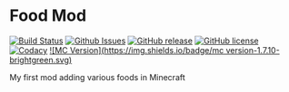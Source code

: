 # Food Mod

[![Build Status](https://travis-ci.org/firecrafty/FoodMod.svg?branch=develop)](https://travis-ci.org/firecrafty/FoodMod)
[![Github Issues](http://githubbadges.herokuapp.com/firecrafty/FoodMod/issues.svg)](https://github.com/firecrafty/FoodMod/issues)
[![GitHub release](https://img.shields.io/github/release/firecrafty/FoodMod.svg)](https://github.com/firecrafty/FoodMod/releases)
[![GitHub license](https://img.shields.io/github/license/firecrafty/FoodMod.svg)](https://github.com/firecrafty/FoodMod/blob/master/LICENSE.md)
[![Codacy](https://img.shields.io/codacy/9d85640a67bf44a1b9a6e2499412c3a2.svg)](https://www.codacy.com/app/bluer2288/FoodMod)
[![MC Version](https://img.shields.io/badge/mc version-1.7.10-brightgreen.svg)]()

My first mod adding various foods in Minecraft
